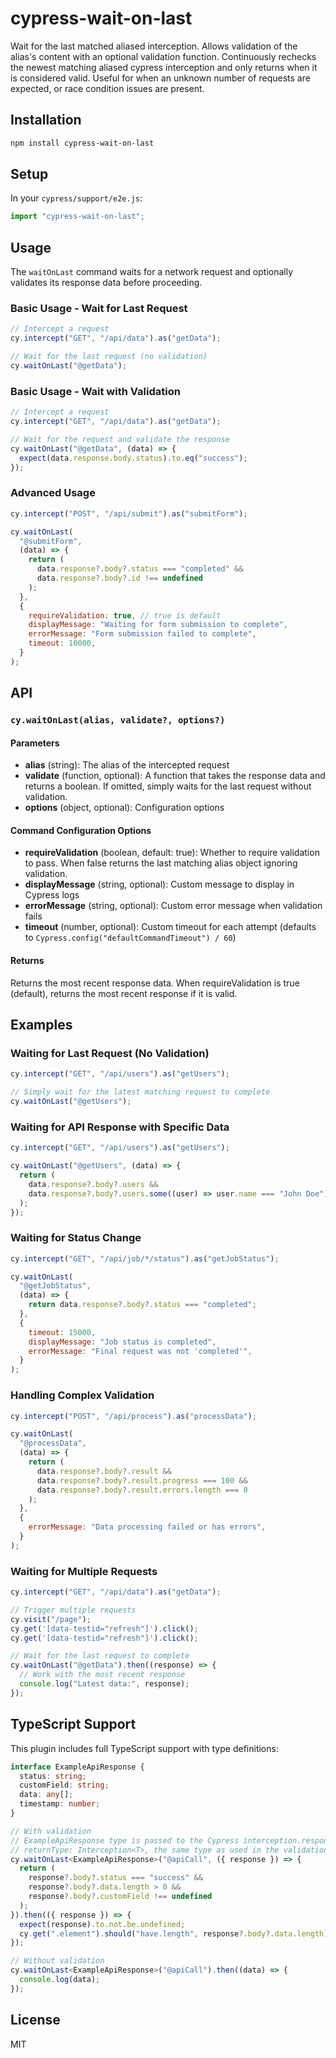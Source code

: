 # cypress-wait-on-last

Wait for the last matched aliased interception. Allows validation of the alias's content with an optional validation function. Continuously rechecks the newest matching aliased cypress interception and only returns when it is considered valid. Useful for when an unknown number of requests are expected, or race condition issues are present.

## Installation

```bash
npm install cypress-wait-on-last
```

## Setup

In your `cypress/support/e2e.js`:

```javascript
import "cypress-wait-on-last";
```

## Usage

The `waitOnLast` command waits for a network request and optionally validates its response data before proceeding.

### Basic Usage - Wait for Last Request

```javascript
// Intercept a request
cy.intercept("GET", "/api/data").as("getData");

// Wait for the last request (no validation)
cy.waitOnLast("@getData");
```

### Basic Usage - Wait with Validation

```javascript
// Intercept a request
cy.intercept("GET", "/api/data").as("getData");

// Wait for the request and validate the response
cy.waitOnLast("@getData", (data) => {
  expect(data.response.body.status).to.eq("success");
});
```

### Advanced Usage

```javascript
cy.intercept("POST", "/api/submit").as("submitForm");

cy.waitOnLast(
  "@submitForm",
  (data) => {
    return (
      data.response?.body?.status === "completed" &&
      data.response?.body?.id !== undefined
    );
  },
  {
    requireValidation: true, // true is default
    displayMessage: "Waiting for form submission to complete",
    errorMessage: "Form submission failed to complete",
    timeout: 10000,
  }
);
```

## API

### `cy.waitOnLast(alias, validate?, options?)`

#### Parameters

- **alias** (string): The alias of the intercepted request
- **validate** (function, optional): A function that takes the response data and returns a boolean. If omitted, simply waits for the last request without validation.
- **options** (object, optional): Configuration options

#### Command Configuration Options

- **requireValidation** (boolean, default: true): Whether to require validation to pass. When false returns the last matching alias object ignoring validation.
- **displayMessage** (string, optional): Custom message to display in Cypress logs
- **errorMessage** (string, optional): Custom error message when validation fails
- **timeout** (number, optional): Custom timeout for each attempt (defaults to `Cypress.config("defaultCommandTimeout") / 60`)

#### Returns

Returns the most recent response data. When requireValidation is true (default), returns the most recent response if it is valid.

## Examples

### Waiting for Last Request (No Validation)

```javascript
cy.intercept("GET", "/api/users").as("getUsers");

// Simply wait for the latest matching request to complete
cy.waitOnLast("@getUsers");
```

### Waiting for API Response with Specific Data

```javascript
cy.intercept("GET", "/api/users").as("getUsers");

cy.waitOnLast("@getUsers", (data) => {
  return (
    data.response?.body?.users &&
    data.response?.body?.users.some((user) => user.name === "John Doe")
  );
});
```

### Waiting for Status Change

```javascript
cy.intercept("GET", "/api/job/*/status").as("getJobStatus");

cy.waitOnLast(
  "@getJobStatus",
  (data) => {
    return data.response?.body?.status === "completed";
  },
  {
    timeout: 15000,
    displayMessage: "Job status is completed",
    errorMessage: "Final request was not 'completed'",
  }
);
```

### Handling Complex Validation

```javascript
cy.intercept("POST", "/api/process").as("processData");

cy.waitOnLast(
  "@processData",
  (data) => {
    return (
      data.response?.body?.result &&
      data.response?.body?.result.progress === 100 &&
      data.response?.body?.result.errors.length === 0
    );
  },
  {
    errorMessage: "Data processing failed or has errors",
  }
);
```

### Waiting for Multiple Requests

```javascript
cy.intercept("GET", "/api/data").as("getData");

// Trigger multiple requests
cy.visit("/page");
cy.get('[data-testid="refresh"]').click();
cy.get('[data-testid="refresh"]').click();

// Wait for the last request to complete
cy.waitOnLast("@getData").then((response) => {
  // Work with the most recent response
  console.log("Latest data:", response);
});
```

## TypeScript Support

This plugin includes full TypeScript support with type definitions:

```typescript
interface ExampleApiResponse {
  status: string;
  customField: string;
  data: any[];
  timestamp: number;
}

// With validation
// ExampleApiResponse type is passed to the Cypress interception.response.body
// returnType: Interception<T>, the same type as used in the validation function.
cy.waitOnLast<ExampleApiResponse>("@apiCall", ({ response }) => {
  return (
    response?.body?.status === "success" &&
    response?.body?.data.length > 0 &&
    response?.body?.customField !== undefined
  );
}).then(({ response }) => {
  expect(response).to.not.be.undefined;
  cy.get(".element").should("have.length", response?.body?.data.length);
});

// Without validation
cy.waitOnLast<ExampleApiResponse>("@apiCall").then((data) => {
  console.log(data);
});
```

## License

MIT
